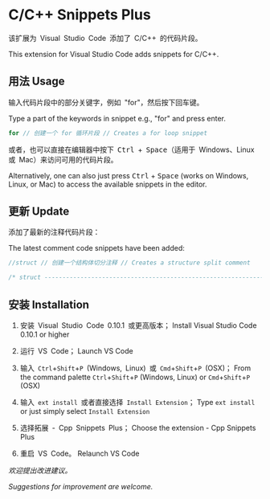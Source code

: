 # C/C++ Snippets Plus

该扩展为&ensp;Visual&ensp;Studio&ensp;Code&ensp;添加了&ensp;C/C++&ensp;的代码片段。

This extension for Visual Studio Code adds snippets for C/C++.

## 用法 Usage

输入代码片段中的部分关键字，例如&ensp;"for"，然后按下回车键。

Type a part of the keywords in snippet e.g., "for" and press enter.

```cpp
for // 创建一个 for 循环片段 // Creates a for loop snippet
```

或者，也可以直接在编辑器中按下&ensp;<kbd>Ctrl</kbd>&ensp;+&ensp;<kbd>Space</kbd>（适用于&ensp;Windows、Linux&ensp;或&ensp;Mac）来访问可用的代码片段。

Alternatively, one can also just press <kbd>Ctrl</kbd> + <kbd>Space</kbd> (works on Windows, Linux, or Mac) to access the available snippets in the editor.

## 更新 Update

添加了最新的注释代码片段：

The latest comment code snippets have been added:

```cpp
//struct // 创建一个结构体切分注释 // Creates a structure split comment

/* struct ----------------------------------------------------------------------------------------------------------- */
```

## 安装 Installation

1. 安装&ensp;Visual&ensp;Studio&ensp;Code&ensp;0.10.1&ensp;或更高版本；
Install Visual Studio Code 0.10.1 or higher

2. 运行&ensp;VS&ensp;Code；
Launch VS Code

3. 输入&ensp;`Ctrl`+`Shift`+`P`&ensp;(Windows,&ensp;Linux)&ensp;或&ensp;`Cmd`+`Shift`+`P`&ensp;(OSX)；
From the command palette `Ctrl`+`Shift`+`P` (Windows, Linux) or `Cmd`+`Shift`+`P` (OSX)

4. 输入&ensp;`ext install`&ensp;或者直接选择&ensp;`Install Extension`；
Type `ext install` or just simply select `Install Extension`

5. 选择拓展&ensp;-&ensp;Cpp&ensp;Snippets&ensp;Plus；
Choose the extension - Cpp Snippets Plus

6. 重启&ensp;VS&ensp;Code。
Relaunch VS Code

*欢迎提出改进建议。*

*Suggestions for improvement are welcome.*
